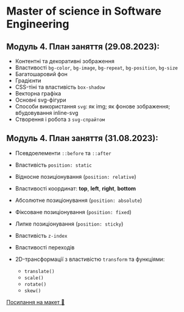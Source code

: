 # Master of science in Software Engineering

## Модуль 4. План заняття (29.08.2023):

- Контентні та декоративні зображення
- Властивості `bg-color`, `bg-image`, `bg-repeat`, `bg-position`, `bg-size`
- Багатошаровий фон
- Градієнти
- CSS-тіні та властивість `box-shadow`
- Векторна графіка
- Основні svg-фігури
- Способи використання `svg`: як img; як фонове зображення; вбудовування inline-svg
- Створення і робота з `svg-спрайтом`

## Модуль 4. План заняття (31.08.2023):

- Псевдоелементи `::before` та `::after`
- Властивість `position: static`
- Відносне позиціонування (`position: relative`)
- Властивості координат: **top**, **left**, **right**, **bottom**
- Абсолютне позиціонування (`position: absolute`)
- Фіксоване позиціонування (`position: fixed`)
- Липке позиціонування (`position: sticky`)
- Властивість `z-index`

- Властивості переходів
- 2D-трансформації з властивістю `transform` та функціями:
  - `translate()`
  - `scale()`
  - `rotate()`
  - `skew()`

[Посилання на макет 🍫](https://www.figma.com/file/SHNrA7r9RBXLqDUVYZjL1g/Simply-Chocolate?type=design&node-id=1%3A9&mode=design&t=foK1iyi0zXTCXHaq-1)
